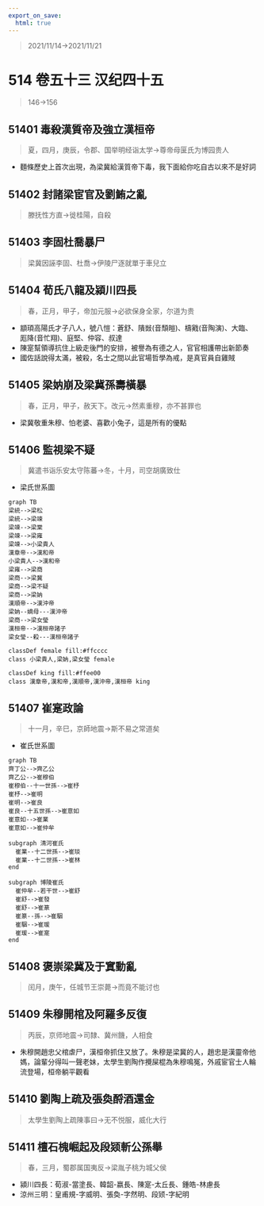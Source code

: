 ```yaml
---
export_on_save:
  html: true
---
```


> 2021/11/14->2021/11/21

# 514 卷五十三 汉纪四十五

> 146->156

## 51401 毒殺漢質帝及強立漢桓帝
> 夏，四月，庚辰，令郡、国举明经诣太学->尊帝母匽氏为博园贵人
- 麵條歷史上首次出現，為梁冀給漢質帝下毒，我下面給你吃自古以來不是好詞

## 51402 封諸梁宦官及劉鮪之亂
> 滕抚性方直->徙桂陽，自殺

## 51403 李固杜喬暴尸
> 梁冀因誣李固、杜喬->伊陵尸逐就單于車兒立

## 51404 荀氏八龍及潁川四長
> 春，正月，甲子，帝加元服->必欲保身全家，尔道为贵
- 顓頊高陽氏才子八人，號八愷：蒼舒、隤敱(音頹皚)、檮戭(音陶演)、大臨、厖降(音忙翔)、庭堅、仲容、叔達
- 陳寔幫領導抗住上級走後門的安排，被譽為有德之人，官官相護帶出新節奏
- 國佐話說得太滿，被殺，名士之間以此官場哲學為戒，是真官員自雞賊

## 51405 梁妠崩及梁冀孫壽橫暴
> 春，正月，甲子，赦天下。改元->然素重穆，亦不甚罪也
- 梁冀敬重朱穆、怕老婆、喜歡小兔子，這是所有的優點

## 51406 監視梁不疑
> 冀遣书诣乐安太守陈蕃->冬，十月，司空胡廣致仕
- 梁氏世系圖

```mermaid
graph TB
梁統-->梁松
梁統-->梁竦
梁竦-->梁棠
梁竦-->梁雍
梁竦-->小梁貴人
漢章帝-->漢和帝
小梁貴人-->漢和帝
梁雍-->梁商
梁商-->梁冀
梁商-->梁不疑
梁商-->梁妠
漢順帝-->漢沖帝
梁妠--嫡母---漢沖帝
梁商-->梁女瑩
漢桓帝-->漢桓帝諸子
梁女瑩--殺---漢桓帝諸子

classDef female fill:#ffcccc
class 小梁貴人,梁妠,梁女瑩 female

classDef king fill:#ffee00
class 漢章帝,漢和帝,漢順帝,漢沖帝,漢桓帝 king
```

## 51407 崔寔政論
> 十一月，辛巳，京師地震->斯不易之常道矣
- 崔氏世系圖

```mermaid
graph TB
齊丁公-->齊乙公
齊乙公-->崔穆伯
崔穆伯--十一世孫-->崔杼
崔杼-->崔明
崔明-->崔良
崔良--十五世孫-->崔意如
崔意如-->崔業
崔意如-->崔仲牟

subgraph 清河崔氏
  崔業--十二世孫-->崔琰
  崔業--十二世孫-->崔林
end

subgraph 博陵崔氏
  崔仲牟--若干世-->崔舒
  崔舒-->崔發
  崔舒-->崔篆
  崔篆--孫-->崔駰
  崔駰-->崔瑗
  崔瑗-->崔寔
end

```

## 51408 褒崇梁冀及于窴動亂
> 闰月，庚午，任城节王崇薨->而竟不能讨也

## 51409 朱穆開棺及阿羅多反復
> 丙辰，京师地震->司隸、冀州饑，人相食
- 朱穆開趙忠父棺虐尸，漢桓帝抓住又放了。朱穆是梁冀的人，趙忠是漢靈帝他媽，論輩分得叫一聲老妹，太學生劉陶作攪屎棍為朱穆鳴冤，外戚宦官士人輪流登場，桓帝躺平觀看

## 51410 劉陶上疏及張奐酹酒還金
> 太學生劉陶上疏陳事曰->无不悦服，威化大行

## 51411 檀石槐崛起及段颎斬公孫舉
> 春，三月，蜀郡属国夷反->梁胤子桃为城父侯
- 潁川四長：荀淑-當塗長、韓韶-嬴長、陳寔-太丘長、鍾皓-林慮長
- 涼州三明：皇甫規-字威明、張奐-字然明、段颎-字紀明
